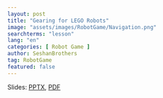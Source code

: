 ```yaml
---
layout: post
title: "Gearing for LEGO Robots"
image: "assets/images/RobotGame/Navigation.png"
searchterms: "lesson"
lang: "en"
categories: [ Robot Game ]
author: SeshanBrothers
tag: RobotGame
featured: false
---
```




Slides: <a href="/translations/en-us/RobotGame/Navigation.pptx">PPTX</a>, <a href="/translations/en-us/RobotGame/Navigation.pdf">PDF </a>
